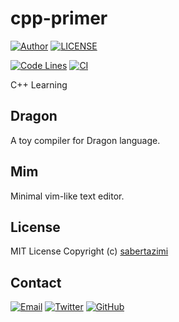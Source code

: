# cpp-primer

[![Author](https://img.shields.io/badge/author-sabertaz-lightgrey?style=for-the-badge)](https://github.com/sabertazimi)
[![LICENSE](https://img.shields.io/github/license/sabertazimi/cpp-primer?style=for-the-badge)](https://raw.githubusercontent.com/sabertazimi/cpp-primer/main/LICENSE)

[![Code Lines](https://img.shields.io/tokei/lines/github/sabertazimi/cpp-primer?style=for-the-badge&logo=visualstudiocode)](https://github.com/sabertazimi/cpp-primer)
[![CI](https://img.shields.io/github/actions/workflow/status/sabertazimi/cpp-primer/ci.yml?branch=main&style=for-the-badge&logo=github)](https://github.com/sabertazimi/cpp-primer/actions/workflows/ci.yml)

C++ Learning

## Dragon

A toy compiler for Dragon language.

## Mim

Minimal vim-like text editor.

## License

MIT License Copyright (c) [sabertazimi](https://github.com/sabertazimi)

## Contact

[![Email](https://img.shields.io/badge/-Gmail-ea4335?style=for-the-badge&logo=gmail&logoColor=white)](mailto:sabertazimi@gmail.com)
[![Twitter](https://img.shields.io/badge/-Twitter-1da1f2?style=for-the-badge&logo=twitter&logoColor=white)](https://twitter.com/sabertazimi)
[![GitHub](https://img.shields.io/badge/-GitHub-181717?style=for-the-badge&logo=github&logoColor=white)](https://github.com/sabertazimi)
